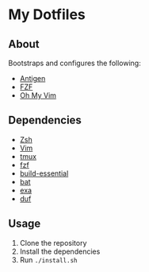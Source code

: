 # My Dotfiles

## About

Bootstraps and configures the following:

* [Antigen](https://antigen.sharats.me)
* [FZF](https://github.com/junegunn/fzf)
* [Oh My Vim](https://github.com/liangxianzhe/oh-my-vim)

## Dependencies

* [Zsh](https://zsh.org)
* [Vim](https://www.vim.org)
* [tmux](https://tmux.github.io)
* [fzf](gh:junegunn/fzf)
* [build-essential](https://www.linuxfromscratch.org/blfs/view/svn/general/build-essential.html)
* [bat](gh:sharkdp/bat)
* [exa](gh:ogham/exa)
* [duf](gh:muesli/duf)

## Usage

1. Clone the repository
2. Install the dependencies
3. Run `./install.sh`